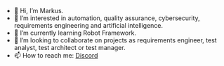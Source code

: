 - 👋 Hi, I’m Markus.
- 👀 I’m interested in automation, quality assurance, cybersecurity, requirements engineering and artificial intelligence.
- 🌱 I’m currently learning Robot Framework.
- 💞️ I’m looking to collaborate on projects as requirements engineer, test analyst, test architect or test manager.
- 📫 How to reach me: [Discord](https://discord.com/users/1019642880748433449)
